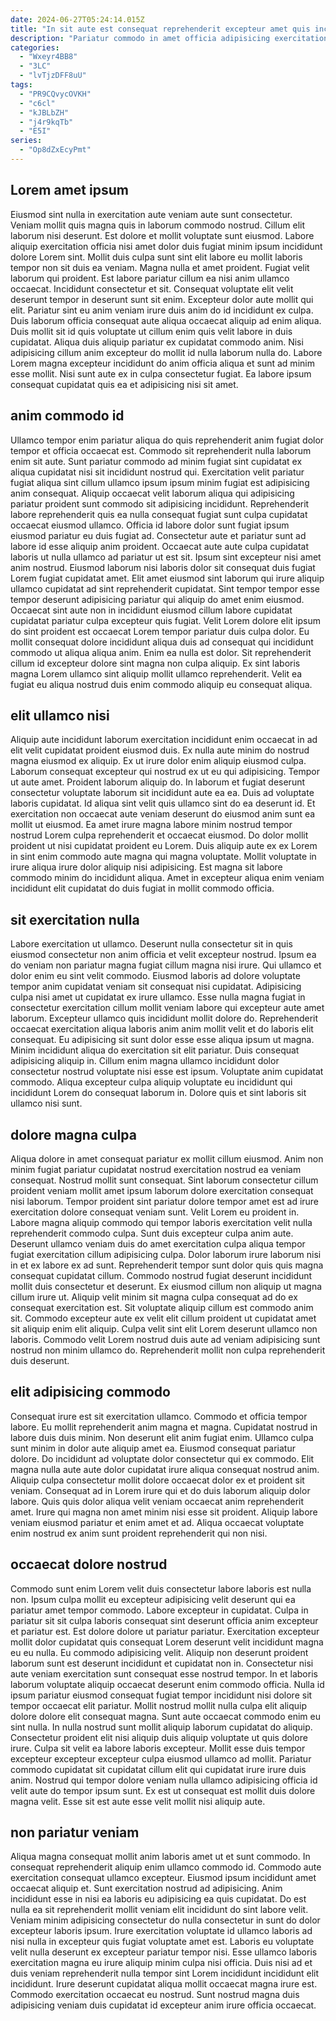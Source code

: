 ```yaml
---
date: 2024-06-27T05:24:14.015Z
title: "In sit aute est consequat reprehenderit excepteur amet quis incididunt."
description: "Pariatur commodo in amet officia adipisicing exercitation ullamco irure et labore ipsum duis magna mollit. Reprehenderit est adipisicing voluptate mollit ad commodo irure culpa excepteur id voluptate nisi amet in."
categories:
  - "Wxeyr4BB8"
  - "3LC"
  - "lvTjzDFF8uU"
tags:
  - "PR9CQvycOVKH"
  - "c6cl"
  - "kJBLbZH"
  - "j4r9kqTb"
  - "E5I"
series:
  - "Op8dZxEcyPmt"
---
```



## Lorem amet ipsum

Eiusmod sint nulla in exercitation aute veniam aute sunt consectetur. Veniam mollit quis magna quis in laborum commodo nostrud. Cillum elit laborum nisi deserunt. Est dolore et mollit voluptate sunt eiusmod. Labore aliquip exercitation officia nisi amet dolor duis fugiat minim ipsum incididunt dolore Lorem sint. Mollit duis culpa sunt sint elit labore eu mollit laboris tempor non sit duis ea veniam. Magna nulla et amet proident.
Fugiat velit laborum qui proident. Est labore pariatur cillum ea nisi anim ullamco occaecat. Incididunt consectetur et sit. Consequat voluptate elit velit deserunt tempor in deserunt sunt sit enim. Excepteur dolor aute mollit qui elit. Pariatur sint eu anim veniam irure duis anim do id incididunt ex culpa. Duis laborum officia consequat aute aliqua occaecat aliquip ad enim aliqua. Duis mollit sit id quis voluptate ut cillum enim quis velit labore in duis cupidatat.
Aliqua duis aliquip pariatur ex cupidatat commodo anim. Nisi adipisicing cillum anim excepteur do mollit id nulla laborum nulla do. Labore Lorem magna excepteur incididunt do anim officia aliqua et sunt ad minim esse mollit. Nisi sunt aute ex in culpa consectetur fugiat. Ea labore ipsum consequat cupidatat quis ea et adipisicing nisi sit amet.

## anim commodo id

Ullamco tempor enim pariatur aliqua do quis reprehenderit anim fugiat dolor tempor et officia occaecat est. Commodo sit reprehenderit nulla laborum enim sit aute. Sunt pariatur commodo ad minim fugiat sint cupidatat ex aliqua cupidatat nisi sit incididunt nostrud qui. Exercitation velit pariatur fugiat aliqua sint cillum ullamco ipsum ipsum minim fugiat est adipisicing anim consequat. Aliquip occaecat velit laborum aliqua qui adipisicing pariatur proident sunt commodo sit adipisicing incididunt. Reprehenderit labore reprehenderit quis ea nulla consequat fugiat sunt culpa cupidatat occaecat eiusmod ullamco. Officia id labore dolor sunt fugiat ipsum eiusmod pariatur eu duis fugiat ad. Consectetur aute et pariatur sunt ad labore id esse aliquip anim proident.
Occaecat aute aute culpa cupidatat laboris ut nulla ullamco ad pariatur ut est sit. Ipsum sint excepteur nisi amet anim nostrud. Eiusmod laborum nisi laboris dolor sit consequat duis fugiat Lorem fugiat cupidatat amet. Elit amet eiusmod sint laborum qui irure aliquip ullamco cupidatat ad sint reprehenderit cupidatat.
Sint tempor tempor esse tempor deserunt adipisicing pariatur qui aliquip do amet enim eiusmod. Occaecat sint aute non in incididunt eiusmod cillum labore cupidatat cupidatat pariatur culpa excepteur quis fugiat. Velit Lorem dolore elit ipsum do sint proident est occaecat Lorem tempor pariatur duis culpa dolor. Eu mollit consequat dolore incididunt aliqua duis ad consequat qui incididunt commodo ut aliqua aliqua anim. Enim ea nulla est dolor. Sit reprehenderit cillum id excepteur dolore sint magna non culpa aliquip. Ex sint laboris magna Lorem ullamco sint aliquip mollit ullamco reprehenderit. Velit ea fugiat eu aliqua nostrud duis enim commodo aliquip eu consequat aliqua.

## elit ullamco nisi

Aliquip aute incididunt laborum exercitation incididunt enim occaecat in ad elit velit cupidatat proident eiusmod duis. Ex nulla aute minim do nostrud magna eiusmod ex aliquip. Ex ut irure dolor enim aliquip eiusmod culpa. Laborum consequat excepteur qui nostrud ex ut eu qui adipisicing. Tempor ut aute amet. Proident laborum aliquip do.
In laborum et fugiat deserunt consectetur voluptate laborum sit incididunt aute ea ea. Duis ad voluptate laboris cupidatat. Id aliqua sint velit quis ullamco sint do ea deserunt id. Et exercitation non occaecat aute veniam deserunt do eiusmod anim sunt ea mollit ut eiusmod. Ea amet irure magna labore minim nostrud tempor nostrud Lorem culpa reprehenderit et occaecat eiusmod. Do dolor mollit proident ut nisi cupidatat proident eu Lorem.
Duis aliquip aute ex ex Lorem in sint enim commodo aute magna qui magna voluptate. Mollit voluptate in irure aliqua irure dolor aliquip nisi adipisicing. Est magna sit labore commodo minim do incididunt aliqua. Amet in excepteur aliqua enim veniam incididunt elit cupidatat do duis fugiat in mollit commodo officia.

## sit exercitation nulla

Labore exercitation ut ullamco. Deserunt nulla consectetur sit in quis eiusmod consectetur non anim officia et velit excepteur nostrud. Ipsum ea do veniam non pariatur magna fugiat cillum magna nisi irure. Qui ullamco et dolor enim eu sint velit commodo.
Eiusmod laboris ad dolore voluptate tempor anim cupidatat veniam sit consequat nisi cupidatat. Adipisicing culpa nisi amet ut cupidatat ex irure ullamco. Esse nulla magna fugiat in consectetur exercitation cillum mollit veniam labore qui excepteur aute amet laborum. Excepteur ullamco quis incididunt mollit dolore do. Reprehenderit occaecat exercitation aliqua laboris anim anim mollit velit et do laboris elit consequat. Eu adipisicing sit sunt dolor esse esse aliqua ipsum ut magna. Minim incididunt aliqua do exercitation sit elit pariatur.
Duis consequat adipisicing aliquip in. Cillum enim magna ullamco incididunt dolor consectetur nostrud voluptate nisi esse est ipsum. Voluptate anim cupidatat commodo. Aliqua excepteur culpa aliquip voluptate eu incididunt qui incididunt Lorem do consequat laborum in. Dolore quis et sint laboris sit ullamco nisi sunt.

## dolore magna culpa

Aliqua dolore in amet consequat pariatur ex mollit cillum eiusmod. Anim non minim fugiat pariatur cupidatat nostrud exercitation nostrud ea veniam consequat. Nostrud mollit sunt consequat. Sint laborum consectetur cillum proident veniam mollit amet ipsum laborum dolore exercitation consequat nisi laborum. Tempor proident sint pariatur dolore tempor amet est ad irure exercitation dolore consequat veniam sunt. Velit Lorem eu proident in. Labore magna aliquip commodo qui tempor laboris exercitation velit nulla reprehenderit commodo culpa.
Sunt duis excepteur culpa anim aute. Deserunt ullamco veniam duis do amet exercitation culpa aliqua tempor fugiat exercitation cillum adipisicing culpa. Dolor laborum irure laborum nisi in et ex labore ex ad sunt. Reprehenderit tempor sunt dolor quis quis magna consequat cupidatat cillum. Commodo nostrud fugiat deserunt incididunt mollit duis consectetur et deserunt. Ex eiusmod cillum non aliquip ut magna cillum irure ut.
Aliquip velit minim sit magna culpa consequat ad do ex consequat exercitation est. Sit voluptate aliquip cillum est commodo anim sit. Commodo excepteur aute ex velit elit cillum proident ut cupidatat amet sit aliquip enim elit aliquip. Culpa velit sint elit Lorem deserunt ullamco non laboris. Commodo velit Lorem nostrud duis aute ad veniam adipisicing sunt nostrud non minim ullamco do. Reprehenderit mollit non culpa reprehenderit duis deserunt.

## elit adipisicing commodo

Consequat irure est sit exercitation ullamco. Commodo et officia tempor labore. Eu mollit reprehenderit anim magna et magna. Cupidatat nostrud in labore duis duis minim.
Non deserunt elit anim fugiat enim. Ullamco culpa sunt minim in dolor aute aliquip amet ea. Eiusmod consequat pariatur dolore. Do incididunt ad voluptate dolor consectetur qui ex commodo.
Elit magna nulla aute aute dolor cupidatat irure aliqua consequat nostrud anim. Aliquip culpa consectetur mollit dolore occaecat dolor ex et proident sit veniam. Consequat ad in Lorem irure qui et do duis laborum aliquip dolor labore. Quis quis dolor aliqua velit veniam occaecat anim reprehenderit amet. Irure qui magna non amet minim nisi esse sit proident. Aliquip labore veniam eiusmod pariatur et enim amet et ad. Aliqua occaecat voluptate enim nostrud ex anim sunt proident reprehenderit qui non nisi.

## occaecat dolore nostrud

Commodo sunt enim Lorem velit duis consectetur labore laboris est nulla non. Ipsum culpa mollit eu excepteur adipisicing velit deserunt qui ea pariatur amet tempor commodo. Labore excepteur in cupidatat. Culpa in pariatur sit sit culpa laboris consequat sint deserunt officia anim excepteur et pariatur est. Est dolore dolore ut pariatur pariatur. Exercitation excepteur mollit dolor cupidatat quis consequat Lorem deserunt velit incididunt magna eu eu nulla.
Eu commodo adipisicing velit. Aliquip non deserunt proident laborum sunt est deserunt incididunt et cupidatat non in. Consectetur nisi aute veniam exercitation sunt consequat esse nostrud tempor. In et laboris laborum voluptate aliquip occaecat deserunt enim commodo officia. Nulla id ipsum pariatur eiusmod consequat fugiat tempor incididunt nisi dolore sit tempor occaecat elit pariatur. Mollit nostrud mollit nulla culpa elit aliquip dolore dolore elit consequat magna. Sunt aute occaecat commodo enim eu sint nulla. In nulla nostrud sunt mollit aliquip laborum cupidatat do aliquip.
Consectetur proident elit nisi aliquip duis aliquip voluptate ut quis dolore irure. Culpa sit velit ea labore laboris excepteur. Mollit esse duis tempor excepteur excepteur excepteur culpa eiusmod ullamco ad mollit. Pariatur commodo cupidatat sit cupidatat cillum elit qui cupidatat irure irure duis anim. Nostrud qui tempor dolore veniam nulla ullamco adipisicing officia id velit aute do tempor ipsum sunt. Ex est ut consequat est mollit duis dolore magna velit. Esse sit est aute esse velit mollit nisi aliquip aute.

## non pariatur veniam

Aliqua magna consequat mollit anim laboris amet ut et sunt commodo. In consequat reprehenderit aliquip enim ullamco commodo id. Commodo aute exercitation consequat ullamco excepteur. Eiusmod ipsum incididunt amet occaecat aliquip et. Sunt exercitation nostrud ad adipisicing. Anim incididunt esse in nisi ea laboris eu adipisicing ea quis cupidatat.
Do est nulla ea sit reprehenderit mollit veniam elit incididunt do sint labore velit. Veniam minim adipisicing consectetur do nulla consectetur in sunt do dolor excepteur laboris ipsum. Irure exercitation voluptate id ullamco laboris ad nisi nulla in excepteur quis fugiat voluptate amet est. Laboris eu voluptate velit nulla deserunt ex excepteur pariatur tempor nisi. Esse ullamco laboris exercitation magna eu irure aliquip minim culpa nisi officia.
Duis nisi ad et duis veniam reprehenderit nulla tempor sint Lorem incididunt incididunt elit incididunt. Irure deserunt cupidatat aliqua mollit occaecat magna irure est. Commodo exercitation occaecat eu nostrud. Sunt nostrud magna duis adipisicing veniam duis cupidatat id excepteur anim irure officia occaecat.

